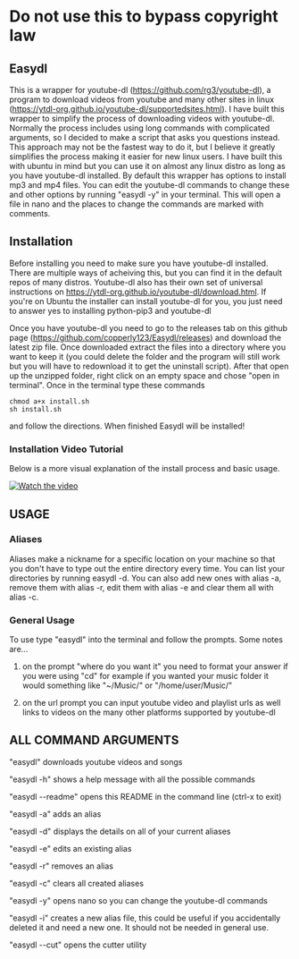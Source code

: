 # Do not use this to bypass copyright law

## Easydl
This is a wrapper for youtube-dl (https://github.com/rg3/youtube-dl), a program to download videos from youtube and many other sites in linux (https://ytdl-org.github.io/youtube-dl/supportedsites.html). I have built this wrapper to simplify the process of downloading videos with youtube-dl. Normally the process includes using long commands with complicated arguments, so I decided to make a script that asks you questions instead. This approach may not be the fastest way to do it, but I believe it greatly simplifies the process making it easier for new linux users. I have built this with ubuntu in mind but you can use it on almost any linux distro as long as you have youtube-dl installed. By default this wrapper has options to install mp3 and mp4 files. You can edit the youtube-dl commands to change these and other options by running "easydl -y" in your terminal. This will open a file in nano and the places to change the commands are marked with comments.

## Installation
Before installing you need to make sure you have youtube-dl installed. There are multiple ways of acheiving this, but you can find it in the default repos of many distros. Youtube-dl also has their own set of universal instructions on https://ytdl-org.github.io/youtube-dl/download.html. If you're on Ubuntu the installer can install youtube-dl for you, you just need to answer yes to installing python-pip3 and youtube-dl

Once you have youtube-dl you need to go to the releases tab on this github page (https://github.com/copperly123/Easydl/releases) and download the latest zip file. Once downloaded extract the files into a directory where you want to keep it (you could delete the folder and the program will still work but you will have to redownload it to get the uninstall script). After that open up the unzipped folder, right click on an empty space and chose "open in terminal". Once in the terminal type these commands

```
chmod a+x install.sh
sh install.sh
```

and follow the directions. When finished Easydl will be installed!

### Installation Video Tutorial
Below is a more visual explanation of the install process and basic usage.

[![Watch the video](https://img.youtube.com/vi/z9ZjHHCu1M8/0.jpg)](https://youtu.be/z9ZjHHCu1M8)

## USAGE

### Aliases
Aliases make a nickname for a specific location on your machine so that you don't have to type out the entire directory every time. You can list your directories by running easydl -d. You can also add new ones with alias -a, remove them with alias -r, edit them with alias -e and clear them all with alias -c.

### General Usage
To use type "easydl" into the terminal and follow the prompts. Some notes are...
  1. on the prompt "where do you want it" you need to format your answer if you were using "cd" for example if you wanted your music folder it would something like "~/Music/" or "/home/user/Music/"

  2. on the url prompt you can input youtube video and playlist urls as well links to videos on the many other platforms supported by youtube-dl

## ALL COMMAND ARGUMENTS

"easydl" downloads youtube videos and songs

"easydl -h" shows a help message with all the possible commands

"easydl --readme" opens this README in the command line (ctrl-x to exit)

"easydl -a" adds an alias

"easydl -d" displays the details on all of your current aliases

"easydl -e" edits an existing alias

"easydl -r" removes an alias

"easydl -c" clears all created aliases

"easydl -y" opens nano so you can change the youtube-dl commands

"easydl -i" creates a new alias file, this could be useful if you accidentally deleted it and need a new one. It should not be needed in general use.

"easydl --cut" opens the cutter utility
